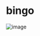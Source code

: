 # bingo

![image](https://user-images.githubusercontent.com/337024/181611875-77605b4b-c5bf-4844-ae20-beab336fbd59.png)
